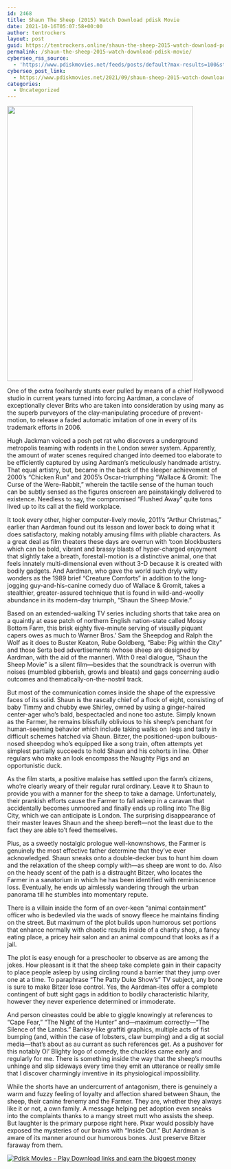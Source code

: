 ```yaml
---
id: 2468
title: Shaun The Sheep (2015) Watch Download pdisk Movie
date: 2021-10-16T05:07:58+00:00
author: tentrockers
layout: post
guid: https://tentrockers.online/shaun-the-sheep-2015-watch-download-pdisk-movie/
permalink: /shaun-the-sheep-2015-watch-download-pdisk-movie/
cyberseo_rss_source:
  - 'https://www.pdiskmovies.net/feeds/posts/default?max-results=100&start-index=201'
cyberseo_post_link:
  - https://www.pdiskmovies.net/2021/09/shaun-sheep-2015-watch-download-pdisk.html
categories:
  - Uncategorized
---
```

<div class="separator">
  <a href="https://1.bp.blogspot.com/-CFDmxCXDpyM/YU_-cWIc1tI/AAAAAAAAAWI/XUtByYL719MIQ9Swca9zv2mqrLKPcFoYwCLcBGAsYHQ/s2048/vfvf.jpg" imageanchor="1"><img loading="lazy" border="0" data-original-height="2048" data-original-width="1382" height="640" src="https://1.bp.blogspot.com/-CFDmxCXDpyM/YU_-cWIc1tI/AAAAAAAAAWI/XUtByYL719MIQ9Swca9zv2mqrLKPcFoYwCLcBGAsYHQ/w432-h640/vfvf.jpg" width="432" /></a>
</div>

<span>One of the extra foolhardy stunts ever pulled by means of a chief Hollywood studio in current years turned into forcing Aardman, a conclave of exceptionally clever Brits who are taken into consideration by using many as the superb purveyors of the clay-manipulating procedure of prevent-motion, to release a faded automatic imitation of one in every of its trademark efforts in 2006.</span>

<span>Hugh Jackman voiced a posh pet rat who discovers a underground metropolis teaming with rodents in the London sewer system. Apparently, the amount of water scenes required changed into deemed too elaborate to be efficiently captured by using Aardman’s meticulously handmade artistry. That equal artistry, but, became in the back of the sleeper achievement of 2000’s “Chicken Run” and 2005’s Oscar-triumphing “Wallace & Gromit: The Curse of the Were-Rabbit,” wherein the tactile sense of the human touch can be subtly sensed as the figures onscreen are painstakingly delivered to existence. Needless to say, the compromised “Flushed Away” quite tons lived up to its call at the field workplace.</span>

<span>It took every other, higher computer-lively movie, 2011’s “Arthur Christmas,” earlier than Aardman found out its lesson and lower back to doing what it does satisfactory, making notably amusing films with pliable characters. As a great deal as film theaters these days are overrun with ‘toon blockbusters which can be bold, vibrant and brassy blasts of hyper-charged enjoyment that slightly take a breath, forestall-motion is a distinctive animal, one that feels innately multi-dimensional even without 3-D because it is created with bodily gadgets. And Aardman, who gave the world such dryly witty wonders as the 1989 brief “Creature Comforts” in addition to the long-jogging guy-and-his-canine comedy duo of Wallace & Gromit, takes a stealthier, greater-assured technique that is found in wild-and-woolly abundance in its modern-day triumph, “Shaun the Sheep Movie.”</span>

<span>Based on an extended-walking TV series including shorts that take area on a quaintly at ease patch of northern English nation-state called Mossy Bottom Farm, this brisk eighty five-minute serving of visually piquant capers owes as much to Warner Bros.’ Sam the Sheepdog and Ralph the Wolf as it does to Buster Keaton, Rube Goldberg, “Babe: Pig within the City” and those Serta bed advertisements (whose sheep are designed by Aardman, with the aid of the manner). With 0 real dialogue, “Shaun the Sheep Movie” is a silent film—besides that the soundtrack is overrun with noises (mumbled gibberish, growls and bleats) and gags concerning audio outcomes and thematically-on-the-nostril track.</span>

<span>But most of the communication comes inside the shape of the expressive faces of its solid. Shaun is the rascally chief of a flock of eight, consisting of baby Timmy and chubby ewe Shirley, owned by using a ginger-haired center-ager who&#8217;s bald, bespectacled and none too astute. Simply known as the Farmer, he remains blissfully oblivious to his sheep’s penchant for human-seeming behavior which include taking walks on&nbsp; legs and tasty in difficult schemes hatched via Shaun. Bitzer, the positioned-upon bulbous-nosed sheepdog who&#8217;s equipped like a song train, often attempts yet simplest partially succeeds to hold Shaun and his cohorts in line. Other regulars who make an look encompass the Naughty Pigs and an opportunistic duck.</span>

<span>As the film starts, a positive malaise has settled upon the farm’s citizens, who&#8217;re clearly weary of their regular rural ordinary. Leave it to Shaun to provide you with a manner for the sheep to take a damage. Unfortunately, their prankish efforts cause the Farmer to fall asleep in a caravan that accidentally becomes unmoored and finally ends up rolling into The Big City, which we can anticipate is London. The surprising disappearance of their master leaves Shaun and the sheep bereft—not the least due to the fact they are able to’t feed themselves.</span>

<span>Plus, as a sweetly nostalgic prologue well-knownshows, the Farmer is genuinely the most effective father determine that they&#8217;ve ever acknowledged. Shaun sneaks onto a double-decker bus to hunt him down and the relaxation of the sheep comply with—as sheep are wont to do. Also on the heady scent of the path is a distraught Bitzer, who locates the Farmer in a sanatorium in which he has been identified with reminiscence loss. Eventually, he ends up aimlessly wandering through the urban panorama till he stumbles into momentary repute.&nbsp;</span>

<span>There is a villain inside the form of an over-keen “animal containment” officer who is bedeviled via the wads of snowy fleece he maintains finding on the street. But maximum of the plot builds upon humorous set portions that enhance normally with chaotic results inside of a charity shop, a fancy eating place, a pricey hair salon and an animal compound that looks as if a jail.</span>

<span>The plot is easy enough for a preschooler to observe as are among the jokes. How pleasant is it that the sheep take complete gain in their capacity to place people asleep by using circling round a barrier that they jump over one at a time. To paraphrase “The Patty Duke Show’s” TV subject, any bone is sure to make Bitzer lose control. Yes, the Aardman-ites offer a complete contingent of butt sight gags in addition to bodily characteristic hilarity, however they never experience determined or immoderate.&nbsp;</span>

<span>And person cineastes could be able to giggle knowingly at references to “Cape Fear,” “The Night of the Hunter” and—maximum correctly—“The Silence of the Lambs.” Banksy-like graffiti graphics, multiple acts of fist bumping (and, within the case of lobsters, claw bumping) and a dig at social media—that’s about as au currant as such references get. As a pushover for this notably Ol’ Blighty logo of comedy, the chuckles came early and regularly for me. There is something inside the way that the sheep’s mouths unhinge and slip sideways every time they emit an utterance or really smile that I discover charmingly inventive in its physiological impossibility.</span>

<span>While the shorts have an undercurrent of antagonism, there is genuinely a warm and fuzzy feeling of loyalty and affection shared between Shaun, the sheep, their canine frenemy and the Farmer. They are, whether they always like it or not, a own family. A message helping pet adoption even sneaks into the complaints thanks to a mangy street mutt who assists the sheep. But laughter is the primary purpose right here. Pixar would possibly have exposed the mysteries of our brains with “Inside Out.” But Aardman is aware of its manner around our humorous bones. Just preserve Bitzer faraway from them.</span>

[![](https://1.bp.blogspot.com/-a93bp85aB6g/YUXjACCiX3I/AAAAAAAAbQE/GHmPI7h0af0tqn6tYzd0cdrDv9Hu9LUSACLcBGAsYHQ/s16000/Play_it_New-removebg-preview.png "Pdisk Movies - Play Download links and earn the biggest money")](https://kofilink.com/1/bnYybHU1MDAwNzM4?dn=1)